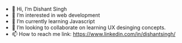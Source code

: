 - 👋 Hi, I’m Dishant Singh
- 👀 I’m interested in web development
- 🌱 I’m currently learning Javascript
- 💞️ I’m looking to collaborate on learning UX desinging concepts.
- 📫 How to reach me link: https://www.linkedin.com/in/dishantsingh/



